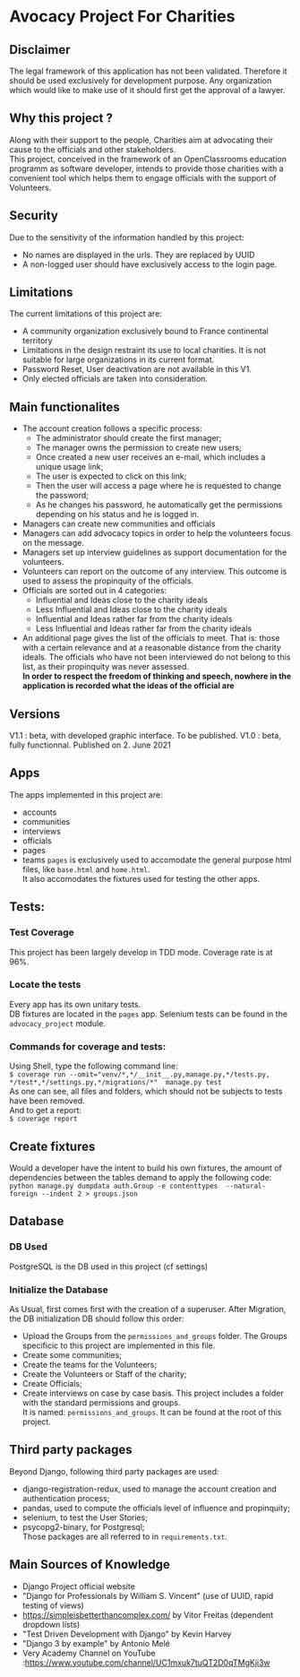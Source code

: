 # Avocacy Project For Charities

## Disclaimer
The legal framework of this application has not been validated. Therefore it should be used exclusively for development purpose.
Any organization which would like to make use of it should first get the approval of a lawyer.

## Why this project ?
Along with their support to the people, Charities aim at advocating their cause to the officials and other stakeholders.  
This project, conceived in the framework of an OpenClassrooms education programm as software developer, intends to provide
those charities with a convenient tool which helps them to engage officials with the support of Volunteers.

## Security
Due to the sensitivity of the information handled by this project:
- No names are displayed in the urls. They are replaced by UUID
- A non-logged user should have exclusively access to the login page.

## Limitations
The current limitations of this project are:
- A community organization exclusively bound to France continental territory
- Limitations in the design restraint its use to local charities. It is not suitable for large organizations in its current format.
- Password Reset, User deactivation are not available in this V1.
- Only elected officials are taken into consideration.

## Main functionalites
- The account creation follows a specific process:
    * The administrator should create the first manager;
    * The manager owns the permission to create new users;
    * Once created a new user receives an e-mail, which includes a unique usage link;
    * The user is expected to click on this link;
    * Then the user will access a page where he is requested to change the password;
    * As he changes his password, he automatically get the permissions depending on his status 
    and he is logged in.
- Managers can create new communities and officials
- Managers can add advocacy topics in order to help the volunteers focus on the message.
- Managers set up interview guidelines as support documentation for the volunteers.
- Volunteers can report on the outcome of any interview. This outcome is used to assess the propinquity of the officials.
- Officials are sorted out in 4 categories:  
    * Influential and Ideas close to the charity ideals  
    * Less Influential and Ideas close to the charity ideals  
    * Influential and Ideas rather far from the charity ideals  
    * Less Influential and Ideas rather far from the charity ideals 
- An additional page gives the list of the officials to meet. That is: those with a certain relevance and at a reasonable
distance from the charity ideals. The officials who have not been interviewed do not belong to this list, as their propinquity was never
assessed.  
**In order to respect the freedom of thinking and speech, nowhere in the application is recorded what the ideas of the official are**

## Versions
V1.1 : beta, with developed graphic interface. To be published.
V1.0 : beta, fully functionnal. Published on 2. June 2021

## Apps
The apps implemented in this project are:
- accounts
- communities
- interviews
- officials
- pages
- teams
`pages` is exclusively used to accomodate the general purpose html files, like `base.html` and `home.html`.  
It also accomodates the fixtures used for testing the other apps.

## Tests:
### Test Coverage
This project has been largely develop in TDD mode. 
Coverage rate is at 96%.  
### Locate the tests
Every app has its own unitary tests.  
DB fixtures are located in the `pages` app.
Selenium tests can be found in the `advocacy_project` module.
### Commands for coverage and tests:
Using Shell, type the following command line:  
`$ coverage run --omit="venv/*,*/__init__.py,manage.py,*/tests.py, */test*,*/settings.py,*/migrations/*"  manage.py test`  
As one can see, all files and folders, which should not be subjects to tests have been removed.  
And to get a report:  
`$ coverage report`
## Create fixtures
Would a developer have the intent to build his own fixtures, the amount of dependencies between the tables demand to apply the following
code:
``` python manage.py dumpdata auth.Group -e contenttypes  --natural-foreign --indent 2 > groups.json```

## Database
### DB Used
PostgreSQL is the DB used in this project (cf settings)

### Initialize the Database
As Usual, first comes first with the creation of a superuser.
After Migration, the DB initialization DB should follow this order:
- Upload the Groups from the `permissions_and_groups` folder. The Groups specificic to this project are implemented in this file.
- Create some communities;
- Create the teams for the Volunteers;
- Create the Volunteers or Staff of the charity;
- Create Officials;
- Create interviews on case by case basis.
This project includes a folder with the standard permissions and groups.  
It is named: `permissions_and_groups`. It can be found at the root of this project.

## Third party packages
Beyond Django, following third party packages are used:
- django-registration-redux, used to manage the account creation and authentication process;
- pandas, used to compute the officials level of influence and propinquity;
- selenium, to test the User Stories;
- psycopg2-binary, for Postgresql;  
Those packages are all referred to in `requirements.txt`.

## Main Sources of Knowledge
- Django Project official website
- "Django for Professionals by William S. Vincent" (use of UUID, rapid testing of views)
- https://simpleisbetterthancomplex.com/ by Vitor Freitas (dependent dropdown lists)
- "Test Driven Development with Django" by Kevin Harvey
- "Django 3 by example" by Antonio Melé
- Very Academy Channel on YouTube :https://www.youtube.com/channel/UC1mxuk7tuQT2D0qTMgKji3w






